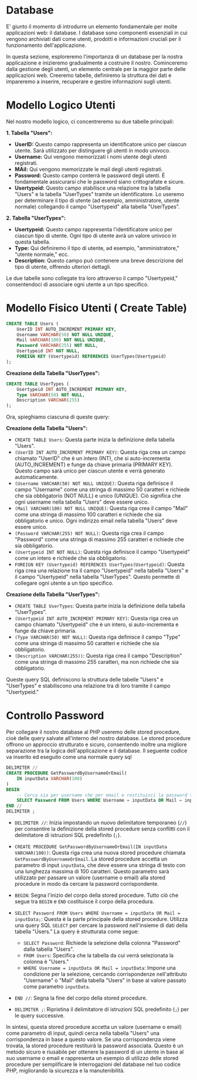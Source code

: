 # Database

E' giunto il momento di introdurre un elemento fondamentale per molte applicazioni web: il database. I database sono componenti essenziali in cui vengono archiviati dati come utenti, prodotti e informazioni cruciali per il funzionamento dell'applicazione.

In questa sezione, esploreremo l'importanza di un database per la nostra applicazione e inizieremo gradualmente a costruire il nostro. Cominceremo dalla gestione degli utenti, un elemento centrale per la maggior parte delle applicazioni web. Creeremo tabelle, definiremo la struttura dei dati e impareremo a inserire, recuperare e gestire informazioni sugli utenti.

# Modello Logico Utenti

Nel nostro modello logico, ci concentreremo su due tabelle principali:

**1. Tabella "Users":**
   - **UserID:** Questo campo rappresenta un identificatore unico per ciascun utente. Sarà utilizzato per distinguere gli utenti in modo univoco.
   - **Username:** Qui vengono memorizzati i nomi utente degli utenti registrati.
   - **MAil:** Qui vengono memorizzate le mail degli utenti registrati.
   - **Password:** Questo campo conterrà le password degli utenti. È fondamentale assicurarsi che le password siano crittografate e sicure.
   - **Usertypeid:** Questo campo stabilisce una relazione tra la tabella "Users" e la tabella "UserTypes" tramite un identificatore. Lo useremo per determinare il tipo di utente (ad esempio, amministratore, utente normale) collegando il campo "Usertypeid" alla tabella "UserTypes".

**2. Tabella "UserTypes":**
   - **Usertypeid:** Questo campo rappresenta l'identificatore unico per ciascun tipo di utente. Ogni tipo di utente avrà un valore univoco in questa tabella.
   - **Type:** Qui definiremo il tipo di utente, ad esempio, "amministratore," "utente normale," ecc.
   - **Description:** Questo campo può contenere una breve descrizione del tipo di utente, offrendo ulteriori dettagli.

Le due tabelle sono collegate tra loro attraverso il campo "Usertypeid," consentendoci di associare ogni utente a un tipo specifico.

# Modello Fisico Utenti ( Create Table)

```sql
CREATE TABLE Users (
    UserID INT AUTO_INCREMENT PRIMARY KEY,
    Username VARCHAR(50) NOT NULL UNIQUE,
    Mail VARCHAR(100) NOT NULL UNIQUE,
    Password VARCHAR(255) NOT NULL,
    Usertypeid INT NOT NULL,
    FOREIGN KEY (Usertypeid) REFERENCES UserTypes(Usertypeid)
);
```

**Creazione della Tabella "UserTypes":**
```sql
CREATE TABLE UserTypes (
    Usertypeid INT AUTO_INCREMENT PRIMARY KEY,
    Type VARCHAR(50) NOT NULL,
    Description VARCHAR(255)
);
```

Ora, spieghiamo ciascuna di queste query:

**Creazione della Tabella "Users":**
- `CREATE TABLE Users`: Questa parte inizia la definizione della tabella "Users".
- `(UserID INT AUTO_INCREMENT PRIMARY KEY)`: Questa riga crea un campo chiamato "UserID" che è un intero (INT), che si auto-incrementa (AUTO_INCREMENT) e funge da chiave primaria (PRIMARY KEY). Questo campo sarà unico per ciascun utente e verrà generato automaticamente.
- `(Username VARCHAR(50) NOT NULL UNIQUE)`: Questa riga definisce il campo "Username" come una stringa di massimo 50 caratteri e richiede che sia obbligatorio (NOT NULL) e unico (UNIQUE). Ciò significa che ogni username nella tabella "Users" deve essere unico.
- `(Mail VARCHAR(100) NOT NULL UNIQUE)`: Questa riga crea il campo "Mail" come una stringa di massimo 100 caratteri e richiede che sia obbligatorio e unico. Ogni indirizzo email nella tabella "Users" deve essere unico.
- `(Password VARCHAR(255) NOT NULL)`: Questa riga crea il campo "Password" come una stringa di massimo 255 caratteri e richiede che sia obbligatorio.
- `(Usertypeid INT NOT NULL)`: Questa riga definisce il campo "Usertypeid" come un intero e richiede che sia obbligatorio.
- `FOREIGN KEY (Usertypeid) REFERENCES UserTypes(Usertypeid)`: Questa riga crea una relazione tra il campo "Usertypeid" nella tabella "Users" e il campo "Usertypeid" nella tabella "UserTypes". Questo permette di collegare ogni utente a un tipo specifico.

**Creazione della Tabella "UserTypes":**
- `CREATE TABLE UserTypes`: Questa parte inizia la definizione della tabella "UserTypes".
- `(Usertypeid INT AUTO_INCREMENT PRIMARY KEY)`: Questa riga crea un campo chiamato "Usertypeid" che è un intero, si auto-incrementa e funge da chiave primaria.
- `(Type VARCHAR(50) NOT NULL)`: Questa riga definisce il campo "Type" come una stringa di massimo 50 caratteri e richiede che sia obbligatorio.
- `(Description VARCHAR(255))`: Questa riga crea il campo "Description" come una stringa di massimo 255 caratteri, ma non richiede che sia obbligatorio.

Queste query SQL definiscono la struttura delle tabelle "Users" e "UserTypes" e stabiliscono una relazione tra di loro tramite il campo "Usertypeid." 


# Controllo Password

Per collegare il nostro database al PHP useremo delle stored procedure, cioè delle query salvate all'interno del nostro database. Le stored procedure offrono un approccio strutturato e sicuro, consentendo inoltre una migliore separazione tra la logica dell'applicazione e il database. Il seguente codice va inserito ed eseguito come una normale query sql

```sql
DELIMITER //
CREATE PROCEDURE GetPasswordByUsernameOrEmail(
    IN inputData VARCHAR(100)
)
BEGIN
    -- Cerca sia per username che per email e restituisci la password trovata
    SELECT Password FROM Users WHERE Username = inputData OR Mail = inputData;
END //
DELIMITER ;
```

- `DELIMITER //`: Inizia impostando un nuovo delimitatore temporaneo (`//`) per consentire la definizione della stored procedure senza conflitti con il delimitatore di istruzioni SQL predefinito (`;`).

- `CREATE PROCEDURE GetPasswordByUsernameOrEmail(IN inputData VARCHAR(100))`: Questa riga crea una nuova stored procedure chiamata `GetPasswordByUsernameOrEmail`. La stored procedure accetta un parametro di input `inputData`, che deve essere una stringa di testo con una lunghezza massima di 100 caratteri. Questo parametro sarà utilizzato per passare un valore (username o email) alla stored procedure in modo da cercare la password corrispondente.

- `BEGIN`: Segna l'inizio del corpo della stored procedure. Tutto ciò che segue tra `BEGIN` e `END` costituisce il corpo della procedura.

- `SELECT Password FROM Users WHERE Username = inputData OR Mail = inputData;`: Questa è la parte principale della stored procedure. Utilizza una query SQL `SELECT` per cercare la password nell'insieme di dati della tabella "Users." La query è strutturata come segue:
  - `SELECT Password`: Richiede la selezione della colonna "Password" dalla tabella "Users".
  - `FROM Users`: Specifica che la tabella da cui verrà selezionata la colonna è "Users."
  - `WHERE Username = inputData OR Mail = inputData`: Impone una condizione per la selezione, cercando corrispondenze nell'attributo "Username" o "Mail" della tabella "Users" in base al valore passato come parametro `inputData`.
  
- `END //`: Segna la fine del corpo della stored procedure.

- `DELIMITER ;`: Ripristina il delimitatore di istruzioni SQL predefinito (`;`) per le query successive.

In sintesi, questa stored procedure accetta un valore (username o email) come parametro di input, quindi cerca nella tabella "Users" una corrispondenza in base a questo valore. Se una corrispondenza viene trovata, la stored procedure restituirà la password associata. Questo è un metodo sicuro e riusabile per ottenere la password di un utente in base al suo username o email e rappresenta un esempio di utilizzo delle stored procedure per semplificare le interrogazioni del database nel tuo codice PHP, migliorando la sicurezza e la manutenibilità.
